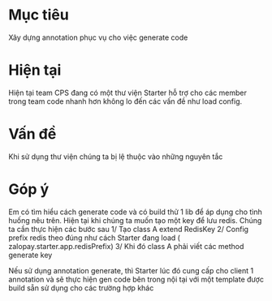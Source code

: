 # Mục tiêu 
Xây dựng annotation phục vụ cho việc generate code 

# Hiện tại 
Hiện tại team CPS đang có một thư viện Starter hỗ trợ cho các member trong team code nhanh hơn không lo đến các vấn đề như load config.

# Vấn đề 
Khi sử dụng thư viện chúng ta bị lệ thuộc vào những nguyên tắc 

# Góp ý 
Em có tìm hiểu cách generate code và có build thử 1 lib để áp dụng cho tình huống nêu trên. 
Hiện tại khi chúng ta muốn tạo một key để lưu redis. Chúng ta cần thực hiện các bước sau 
1/ Tạo class A extend RedisKey 
2/ Config prefix redis theo đúng như cách Starter đang load ( zalopay.starter.app.redisPrefix)
3/ Khi đó class A phải viết các method generate key 

Nếu sử dụng annotation generate, thì Starter lúc đó cung cấp cho client 1 annotation và sẽ thực hiện gen code bên trong nội tại với một template được build sẵn sử dụng cho các trường hợp khác 


